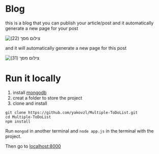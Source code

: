 # Blog
this is a blog that you can publish your article/post and it automatically generate a new page for your post



![‏‏צילום מסך (22)](https://user-images.githubusercontent.com/44774616/127230006-d64fbc08-672e-497e-be35-1a76a6fddeef.png)




and it will automatically generate a new page for this post

![‏‏צילום מסך (31)](https://user-images.githubusercontent.com/44774616/127230735-3a47b2a8-f78f-4508-96b7-447d8bd4e7ef.png)






# Run it locally

 1. install [mongodb](https://www.mongodb.com/)
 2. creat a folder to store the project
 3. clone and install 

```
git clone https://github.com/yakovzl/Multiple-ToDoList.git
cd Multiple-ToDoList
npm install

```

Run `mongod` in another terminal and `node app.js` in the terminal with the project.

Then go to [localhost:8000](http://localhost:8000/)






